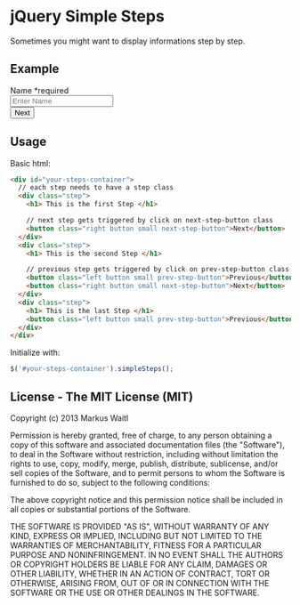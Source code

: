 # jQuery Simple Steps

Sometimes you might want to display informations step by step.

Example
-------
<script src="http://ajax.googleapis.com/ajax/libs/jquery/1.10.1/jquery.min.js"></script>
<script src="http://axlwaii.github.io/jquery-simple-steps/javascripts/jquery.simpleSteps.min.js"></script>
<script src="http://axlwaii.github.io/jquery-simple-steps/javascripts/main.js"></script>

<div id="simple-steps" style="width: 40%;">
<div class="step" style="">
<label>Name *required</label>
<input name="Name" type="text" placeholder="Enter Name">
<button class="right button small next-step-button">Next</button>
</div>
<div class="step" style="display: none;">
<label>Text</label>
<input type="text" placeholder="Text">
<div class="btn-group">
<button class="left button small prev-step-button">Previous</button>
<button class="right button small next-step-button">Next</button>
</div>
</div>
<div class="step" style="display: none;">
<label>email</label>
<input class="mail" type="text" placeholder="email">
<div class="btn-group">
<button class="left button small prev-step-button">Previous</button>
<button class="right button small next-step-button">Submit</button>
</div>
</div>
<div class="step" style="display: none;">
<h1>thanks for submitting :) </h1>
</div>
</div>

Usage
-----
Basic html:
```html
<div id="your-steps-container">
  // each step needs to have a step class
  <div class="step">
    <h1> This is the first Step </h1>

    // next step gets triggered by click on next-step-button class
    <button class="right button small next-step-button">Next</button>
  </div>
  <div class="step">
    <h1> This is the second Step </h1>

    // previous step gets triggered by click on prev-step-button class
    <button class="left button small prev-step-button">Previous</button>
    <button class="right button small next-step-button">Next</button>
  </div>
  <div class="step">
    <h1> This is the last Step </h1>
    <button class="left button small prev-step-button">Previous</button>
  </div>
</div>
```

Initialize with:
```javascript
$('#your-steps-container').simpleSteps();
```

License - The MIT License (MIT)
-------------------------------

  Copyright (c) 2013 Markus Waitl

  Permission is hereby granted, free of charge, to any person obtaining a copy of this software and associated documentation files (the "Software"), to deal in the Software without restriction, including without limitation the rights to use, copy, modify, merge, publish, distribute, sublicense, and/or sell copies of the Software, and to permit persons to whom the Software is furnished to do so, subject to the following conditions:

  The above copyright notice and this permission notice shall be included in all copies or substantial portions of the Software.

  THE SOFTWARE IS PROVIDED "AS IS", WITHOUT WARRANTY OF ANY KIND, EXPRESS OR IMPLIED, INCLUDING BUT NOT LIMITED TO THE WARRANTIES OF MERCHANTABILITY, FITNESS FOR A PARTICULAR PURPOSE AND NONINFRINGEMENT. IN NO EVENT SHALL THE AUTHORS OR COPYRIGHT HOLDERS BE LIABLE FOR ANY CLAIM, DAMAGES OR OTHER LIABILITY, WHETHER IN AN ACTION OF CONTRACT, TORT OR OTHERWISE, ARISING FROM, OUT OF OR IN CONNECTION WITH THE SOFTWARE OR THE USE OR OTHER DEALINGS IN THE SOFTWARE.
